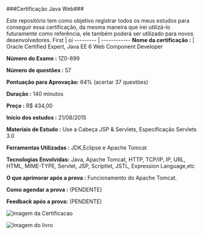 ###Certificação Java Web###

Este repositório tem como objetivo registrar todos os meus estudos para conseguir essa certificação, da mesma maneira que irei utilizá-lo futuramente como referência, ele também poderá ser utilizado para novos desenvolvedores.
First | oi
--------- | ------------
**Nome da certificação    :** | Oracle Certified Expert, Java EE 6 Web Component Developer

**Número do Exame         :** 1Z0-899

**Número de questões      :** 57

**Pontuação para Aprovação:** 64% (acertar 37 questões)

**Duração                 :** 140 minutos 

**Preço                   :** R$ 434,00

**Início dos estudos :** 21/08/2015

**Materiais de Estudo :** Use a Cabeça JSP & Servlets, Especificação Servlets 3.0

**Ferramentas Utilizadas :** JDK,Eclipse e Apache Tomcat

**Tecnologias Envolvidas:** Java, Apache Tomcat, HTTP, TCP/IP, IP, URL, HTML, MIME-TYPE, Servlet, JSP, Scriptlet, JSTL, Expression Language,etc

**O que aprimorar após a prova :** Funcionamento do Apache Tomcat.

**Como agendar a prova :** (PENDENTE)

**Feedback após a prova:** (PENDENTE)


![Imagem da Certificacao](http://s28.postimg.org/sva77qszv/phpv1oh_Lo.jpg)

![Imagem do livro](http://isuba.s8.com.br/produtos/01/00/item/6829/4/6829450G1.jpg)
